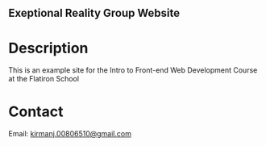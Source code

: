 Exeptional Reality Group Website
---

# Description

This is an example site for the Intro to Front-end Web Development Course at the Flatiron School

# Contact

Email: kirmanj.00806510@gmail.com
